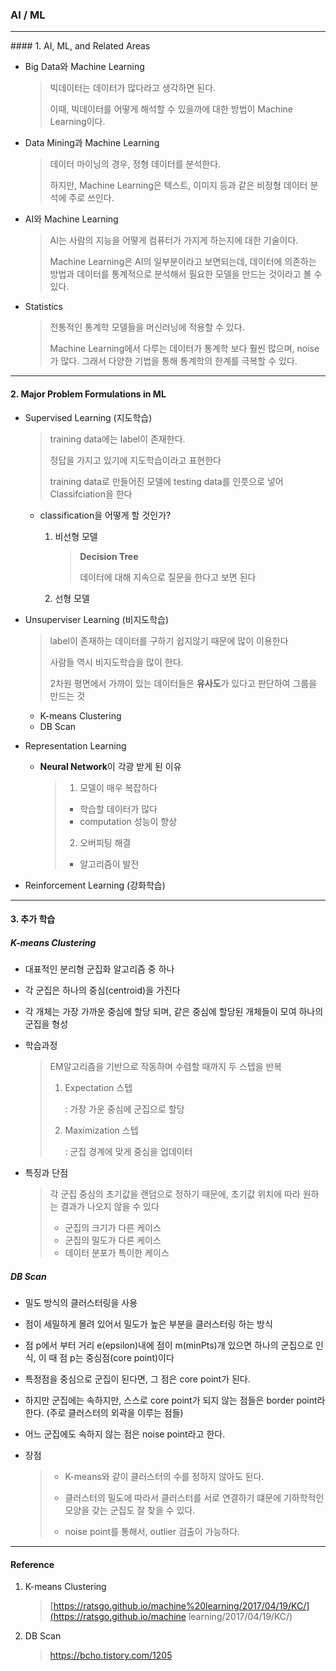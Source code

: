### AI / ML

<hr>
#### 1. AI, ML, and Related Areas

- Big Data와 Machine Learning

  > 빅데이터는 데이터가 많다라고 생각하면 된다.
  >
  > 이때, 빅데이터를 어떻게 해석할 수 있을까에 대한 방법이 Machine Learning이다.

- Data Mining과 Machine Learning

  > 데이터 마이닝의 경우, 정형 데이터를 분석한다.
  >
  > 하지만, Machine Learning은 텍스트, 이미지 등과 같은 비정형 데이터 분석에 주로 쓰인다.

- AI와 Machine Learning

  > AI는 사람의 지능을 어떻게 컴퓨터가 가지게 하는지에 대한 기술이다.
  >
  > Machine Learning은 AI의 일부분이라고 보면되는데, 데이터에 의존하는 방법과 데이터를 통계적으로 분석해서 필요한 모델을 만드는 것이라고 볼 수 있다.

- Statistics

  > 전통적인 통계학 모델들을 머신러닝에 적용할 수 있다.
  >
  > Machine Learning에서 다루는 데이터가 통계학 보다 훨씬 많으며, noise가 많다. 그래서 다양한 기법을 통해 통계학의 한계를 극복할 수 있다.



<hr>

#### 2. Major Problem Formulations in ML

- Supervised Learning (지도학습) 

  > training data에는 label이 존재한다. 
  >
  > 정답을 가지고 있기에 지도학습이라고 표현한다
  >
  > training data로 만들어진 모델에 testing data를 인풋으로 넣어 Classifciation을 한다

  - classification을 어떻게 할 것인가?

    1. 비선형 모델

       > **Decision Tree**
       >
       > 데이터에 대해 지속으로 질문을 한다고 보면 된다

    2. 선형 모델

- Unsuperviser Learning (비지도학습)

  > label이 존재하는 데이터를 구하기 쉽지않기 때문에 많이 이용한다
  >
  > 사람들 역시 비지도학습을 많이 한다.
  >
  > 2차원 평면에서 가까이 있는 데이터들은 **유사도**가 있다고 판단하여 그룹을 만드는 것

  - K-means Clustering
  - DB Scan 

- Representation Learning 

  - **Neural Network**이 각광 받게 된 이유

    > 1. 모델이 매우 복잡하다
    >
    > - 학습할 데이터가 많다
    > - computation 성능이 향상
    >
    > 2. 오버피팅 해결
    >
    > - 알고리즘이 발전

- Reinforcement Learning  (강화학습)

<hr>

#### 3. 추가 학습

##### K-means Clustering

- 대표적인 분리형 군집화 알고리즘 중 하나

- 각 군집은 하나의 중심(centroid)을 가진다

- 각 개체는 가장 가까운 중심에 할당 되며, 같은 중심에 할당된 개체들이 모여 하나의 군집을 형성

- 학습과정

  > EM알고리즘을 기반으로 작동하며 수렴할 때까지 두 스텝을 반복
  >
  > 1. Expectation 스텝
  >
  >    : 가장 가운 중심에 군집으로 할당
  >
  > 2. Maximization 스텝
  >
  >    : 군집 경계에 맞게 중심을 업데이터

- 특징과 단점

  > 각 군집 중심의 초기값을 랜덤으로 정하기 때문에, 초기값 위치에 따라 원하는 결과가 나오지 않을 수 있다
  >
  > - 군집의 크기가 다른 케이스
  > - 군집의 밀도가 다른 케이스
  > - 데이터 분포가 특이한 케이스



#####  DB Scan

- 밀도 방식의 클러스터링을 사용

- 점이 세밀하게 몰려 있어서 밀도가 높은 부분을 클러스터링 하는 방식

- 점 p에서 부터 거리 e(epsilon)내에 점이 m(minPts)개 있으면 하나의 군집으로 인식, 이 때 점 p는 중심점(core point)이다

- 특정점을 중심으로 군집이 된다면, 그 점은 core point가 된다. 

- 하지만 군집에는 속하지만, 스스로 core point가 되지 않는 점들은 border point라 한다. (주로 클러스터의 외곽을 이루는 점들)

- 어느 군집에도 속하지 않는 점은 noise point라고 한다.

- 장점

  > - K-means와 같이 클러스터의 수를 정하지 않아도 된다.
  >
  > - 클러스터의 밀도에 따라서 클러스터를 서로 연결하기 떄문에 기하학적인 모양을 갖는 군집도 잘 찾을 수 있다.
  >
  > - noise point를 통해서, outlier 검출이 가능하다.

<hr>

#### Reference

1. K-means Clustering 

   > [https://ratsgo.github.io/machine%20learning/2017/04/19/KC/](https://ratsgo.github.io/machine learning/2017/04/19/KC/)

2. DB Scan

   > https://bcho.tistory.com/1205





